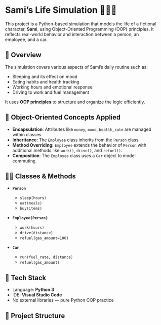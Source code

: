 # Sami’s Life Simulation 🧠🚗💼

This project is a Python-based simulation that models the life of a fictional character, **Sami**, using Object-Oriented Programming (OOP) principles. It reflects real-world behavior and interaction between a person, an employee, and a car.

## 📌 Overview

The simulation covers various aspects of Sami’s daily routine such as:

- Sleeping and its effect on mood
- Eating habits and health tracking
- Working hours and emotional response
- Driving to work and fuel management

It uses **OOP principles** to structure and organize the logic efficiently.

## 🧱 Object-Oriented Concepts Applied

- **Encapsulation**: Attributes like `money`, `mood`, `health_rate` are managed within classes.
- **Inheritance**: The `Employee` class inherits from the `Person` class.
- **Method Overriding**: `Employee` extends the behavior of `Person` with additional methods like `work()`, `drive()`, and `refuel()`.
- **Composition**: The `Employee` class uses a `Car` object to model commuting.

## 🧑‍💻 Classes & Methods

- **`Person`**
  - `sleep(hours)`
  - `eat(meals)`
  - `buy(items)`

- **`Employee(Person)`**
  - `work(hours)`
  - `drive(distance)`
  - `refuel(gas_amount=100)`

- **`Car`**
  - `run(fuel_rate, distance)`
  - `refuel(gas_amount)`

## 🔧 Tech Stack

- Language: **Python 3**
- IDE: **Visual Studio Code**
- No external libraries — pure Python OOP practice

## 📁 Project Structure

